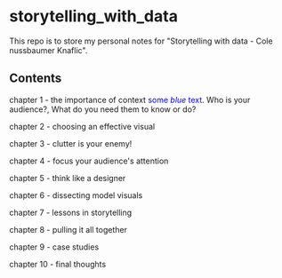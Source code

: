 # storytelling_with_data

This repo is to store my personal notes for "Storytelling with data - Cole nussbaumer Knaflic". 


## Contents
chapter 1 - the importance of context <span style="color:blue">some *blue* text</span>.
Who is your audience?, What do you need them to know or do?

chapter 2 - choosing an effective visual

chapter 3 - clutter is your enemy!

chapter 4 - focus your audience's attention

chapter 5 - think like a designer 

chapter 6 - dissecting model visuals

chapter 7 - lessons in storytelling

chapter 8 - pulling it all together

chapter 9 - case studies

chapter 10 - final thoughts
